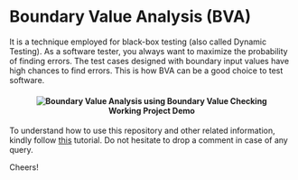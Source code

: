 # Boundary Value Analysis (BVA) 

It is a technique employed for black-box testing (also called Dynamic Testing). As a software tester, you always want to maximize the probability of finding errors. The test cases designed with boundary input values have high chances to find errors. This is how BVA can be a good choice to test software.

<h4 align="center"><img src="https://github.com/semicolon123/Software-Testing/blob/main/Boundary-Value-Analysis/Demo%20of%2013%20Test%20Cases%20using%20BVA-BVC%20approach%20.gif" alt="Boundary Value Analysis using Boundary Value Checking">
<br> 
  Working Project Demo 
</h4>

To understand how to use this repository and other related information, kindly follow [this](https://swatirajwal.medium.com/software-testing-boundary-value-analysis-using-boundary-value-checking-58febd474188) tutorial. Do not hesitate to drop a comment in case of any query. 

Cheers!
